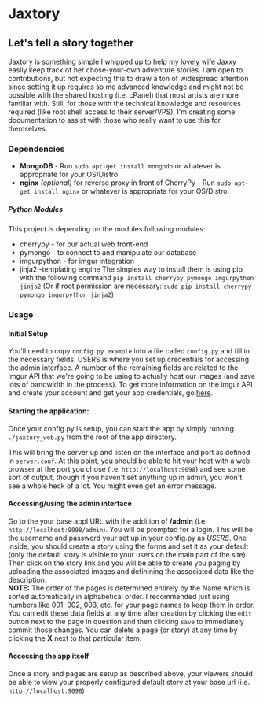 # Jaxtory
## Let's tell a story together

Jaxtory is something simple I whipped up to help my lovely wife Jaxxy easily keep track of her chose-your-own adventure stories.  I am open to contributions, but not expecting this to draw a ton of widespread attention since setting it up requires so me advanced knowledge and might not be possible with the shared hosting (i.e. cPanel) that most artists are more familiar with.  Still, for those with the technical knowledge and resources required (like root shell access to their server/VPS), I'm creating some documentation to assist with those who really want to use this for themselves.  

### Dependencies
* **MongoDB** - Run `sudo apt-get install mongodb` or whatever is appropriate for your OS/Distro.
* **nginx** *(optional)* for reverse proxy in front of CherryPy - Run `sudo apt-get install nginx` or whatever is appropriate for your OS/Distro.

##### Python Modules
This project is depending on the modules following modules:
* cherrypy - for our actual web front-end
* pymongo - to connect to and manipulate our database
* imgurpython - for imgur integration
* jinja2 -templating engine
The simples way to install them is using pip with the following command
`pip install cherrypy pymongo imgurpython jinja2`
(Or if root permission are necessary: `sudo pip install cherrypy pymongo imgurpython jinja2`)

### Usage

#### Initial Setup

You'll need to copy `config.py.example` into a file called `config.py` and fill in the necessary fields. USERS is where you set up credentials for accessing the admin interface.  A number of the remaining fields are related to the Imgur API that we're going to be using to actually host our images (and save lots of bandwidth in the process).  To get more information on the imgur API and create your account and get your app credentials, go [here](http://api.imgur.com/).

#### Starting the application:
Once your config.py is setup, you can start the app by simply running `./jaxtory_web.py` from the root of the app directory.

This will bring the server up and listen on the interface and port as defined in `server.conf`.  At this point, you should be able to hit your host with a web browser at the port you chose (i.e. `http://localhost:9098`) and see some sort of output, though if you haven't set anything up in admin, you won't see a whole heck of a lot.  You might even get an error message.

#### Accessing/using the admin interface

Go to the your base appl URL with the addition of **/admin** (i.e. `http://localhost:9098/admin`).  You will be prompted for a login.  This will be the username and password your set up in your config.py as *USERS*.  One inside, you should create a story using the forms and set it as your default (only the default story is visible to your users on the main part of the site).  Then click on the story link and you will be able to create you paging by uploading the associated images and definining the associated data like the description.  
**NOTE:**  The order of the pages is determined entirely by the Name which is sorted automatically in alphabetical order.  I recommended just using numbers like 001, 002, 003, etc. for your page names to keep them in order.  You can edit these data fields at any time after creation by clicking the `edit` button next to the page in question and then clicking `save` to immediately commit those changes.  You can delete a page (or story) at any time by clicking the **X** next to that particular item.

#### Accessing the app itself

Once a story and pages are setup as described above, your viewers should be able to view your properly configured default story at your base url (i.e. `http://localhost:9098`)
